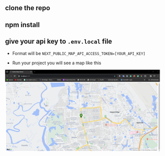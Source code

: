 ## clone the repo 
## npm install
## give your api key to ``` .env.local ``` file
- Format will be ``` NEXT_PUBLIC_MAP_API_ACCESS_TOKEN=[YOUR_API_KEY] ```

- Run your project you will see a map like this
  
![Barikoi Marker](https://github.com/faiazhossain/next-map-demo/blob/marker/barikoi%20marker.png)
